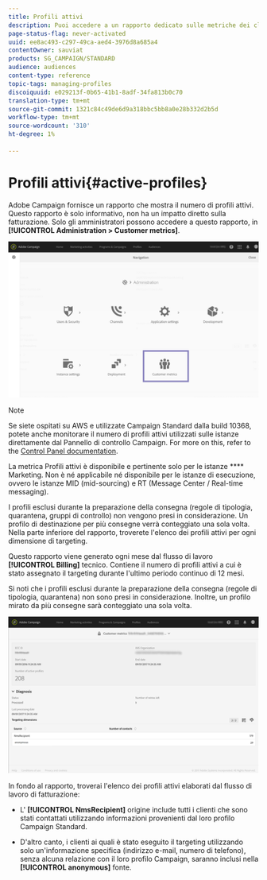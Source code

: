```yaml
---
title: Profili attivi
description: Puoi accedere a un rapporto dedicato sulle metriche dei clienti e visualizzare i profili attivi nel database Campaign.
page-status-flag: never-activated
uuid: ee8ac493-c297-49ca-aed4-3976d8a685a4
contentOwner: sauviat
products: SG_CAMPAIGN/STANDARD
audience: audiences
content-type: reference
topic-tags: managing-profiles
discoiquuid: e029213f-0b65-41b1-8adf-34fa813b0c70
translation-type: tm+mt
source-git-commit: 1321c84c49de6d9a318bbc5bb8a0e28b332d2b5d
workflow-type: tm+mt
source-wordcount: '310'
ht-degree: 1%

---
```



# Profili attivi{#active-profiles}

 Adobe Campaign fornisce un rapporto che mostra il numero di profili attivi. Questo rapporto è solo informativo, non ha un impatto diretto sulla fatturazione. Solo gli amministratori possono accedere a questo rapporto, in **[!UICONTROL Administration > Customer metrics]**.

![](assets/audience_active_profiles1.png)

>[!NOTE]
>
>Se siete ospitati su AWS e utilizzate Campaign Standard dalla build 10368, potete anche monitorare il numero di profili attivi utilizzati sulle istanze direttamente dal Pannello di controllo Campaign. For more on this, refer to the [Control Panel documentation](https://docs.adobe.com/content/help/en/control-panel/using/performance-monitoring/active-profiles-monitoring.html).
>
>La metrica Profili attivi è disponibile e pertinente solo per le istanze **** Marketing. Non è né applicabile né disponibile per le istanze di esecuzione, ovvero le istanze MID (mid-sourcing) e RT (Message Center / Real-time messaging).


I profili esclusi durante la preparazione della consegna (regole di tipologia, quarantena, gruppi di controllo) non vengono presi in considerazione. Un profilo di destinazione per più consegne verrà conteggiato una sola volta. Nella parte inferiore del rapporto, troverete l&#39;elenco dei profili attivi per ogni dimensione di targeting.

Questo rapporto viene generato ogni mese dal flusso di lavoro **[!UICONTROL Billing]** tecnico. Contiene il numero di profili attivi a cui è stato assegnato il targeting durante l&#39;ultimo periodo continuo di 12 mesi.

Si noti che i profili esclusi durante la preparazione della consegna (regole di tipologia, quarantena) non sono presi in considerazione. Inoltre, un profilo mirato da più consegne sarà conteggiato una sola volta.

![](assets/audience_active_profiles2.png)

In fondo al rapporto, troverai l&#39;elenco dei profili attivi elaborati dal flusso di lavoro di fatturazione:

* L&#39; **[!UICONTROL NmsRecipient]** origine include tutti i clienti che sono stati contattati utilizzando informazioni provenienti dal loro profilo Campaign Standard.

* D&#39;altro canto, i clienti ai quali è stato eseguito il targeting utilizzando solo un&#39;informazione specifica (indirizzo e-mail, numero di telefono), senza alcuna relazione con il loro profilo Campaign, saranno inclusi nella **[!UICONTROL anonymous]** fonte.
